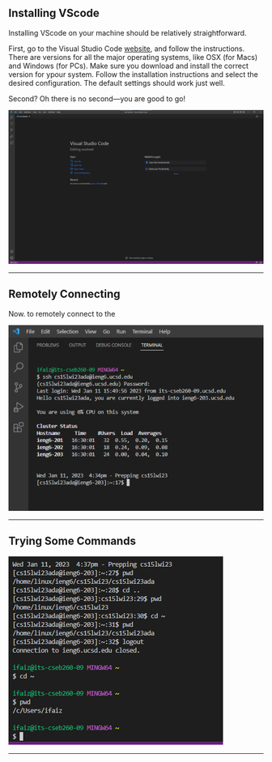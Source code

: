 ## Installing VScode

Installing VScode on your machine should be relatively straightforward. 

First, go to the Visual Studio Code [website](https://code.visualstudio.com/), and follow the instructions. There are versions for all the major operating systems, like OSX (for Macs) and Windows (for PCs). Make sure you download and install the correct version for ypour system. Follow the installation instructions and select the desired configuration. The default settings should work just well.

Second? Oh there is no second—you are good to go!

![Image](a.png)

---

## Remotely Connecting

Now. to remotely connect to the 

![Image](b.png)

---

## Trying Some Commands

![Image](c.png)

---
